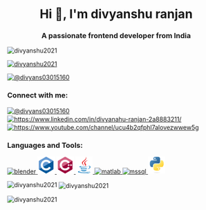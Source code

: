 <h1 align="center">Hi 👋, I'm divyanshu ranjan</h1>
<h3 align="center">A passionate frontend developer from India</h3>

<p align="left"> <img src="https://komarev.com/ghpvc/?username=divyanshu2021&label=Profile%20views&color=0e75b6&style=flat" alt="divyanshu2021" /> </p>

<p align="left"> <a href="https://github.com/ryo-ma/github-profile-trophy"><img src="https://github-profile-trophy.vercel.app/?username=divyanshu2021" alt="divyanshu2021" /></a> </p>

<p align="left"> <a href="https://twitter.com/@divyans03015160" target="blank"><img src="https://img.shields.io/twitter/follow/@divyans03015160?logo=twitter&style=for-the-badge" alt="@divyans03015160" /></a> </p>

<h3 align="left">Connect with me:</h3>
<p align="left">
<a href="https://twitter.com/@divyans03015160" target="blank"><img align="center" src="https://raw.githubusercontent.com/rahuldkjain/github-profile-readme-generator/neutral-icons/src/images/icons/Social/twitter.svg" alt="@divyans03015160" height="30" width="40" /></a>
<a href="https://linkedin.com/in/https://www.linkedin.com/in/divyanahu-ranjan-2a8883211/" target="blank"><img align="center" src="https://raw.githubusercontent.com/rahuldkjain/github-profile-readme-generator/neutral-icons/src/images/icons/Social/linked-in-alt.svg" alt="https://www.linkedin.com/in/divyanahu-ranjan-2a8883211/" height="30" width="40" /></a>
<a href="https://www.youtube.com/c/https://www.youtube.com/channel/ucu4b2qfphl7alovezwwew5g" target="blank"><img align="center" src="https://raw.githubusercontent.com/rahuldkjain/github-profile-readme-generator/neutral-icons/src/images/icons/Social/youtube.svg" alt="https://www.youtube.com/channel/ucu4b2qfphl7alovezwwew5g" height="30" width="40" /></a>
</p>

<h3 align="left">Languages and Tools:</h3>
<p align="left"> <a href="https://www.blender.org/" target="_blank"> <img src="https://download.blender.org/branding/community/blender_community_badge_white.svg" alt="blender" width="40" height="40"/> </a> <a href="https://www.cprogramming.com/" target="_blank"> <img src="https://raw.githubusercontent.com/devicons/devicon/master/icons/c/c-original.svg" alt="c" width="40" height="40"/> </a> <a href="https://www.w3schools.com/cpp/" target="_blank"> <img src="https://raw.githubusercontent.com/devicons/devicon/master/icons/cplusplus/cplusplus-original.svg" alt="cplusplus" width="40" height="40"/> </a> <a href="https://www.java.com" target="_blank"> <img src="https://raw.githubusercontent.com/devicons/devicon/master/icons/java/java-original.svg" alt="java" width="40" height="40"/> </a> <a href="https://www.mathworks.com/" target="_blank"> <img src="https://raw.githubusercontent.com/simple-icons/simple-icons/master/icons/mathworks.svg" alt="matlab" width="40" height="40"/> </a> <a href="https://www.microsoft.com/en-us/sql-server" target="_blank"> <img src="https://cdn.worldvectorlogo.com/logos/microsoft-sql-server.svg" alt="mssql" width="40" height="40"/> </a> <a href="https://www.python.org" target="_blank"> <img src="https://raw.githubusercontent.com/devicons/devicon/master/icons/python/python-original.svg" alt="python" width="40" height="40"/> </a> </p>

<p><img align="left" src="https://github-readme-stats.vercel.app/api/top-langs?username=divyanshu2021&show_icons=true&locale=en&layout=compact" alt="divyanshu2021" /></p>

<p>&nbsp;<img align="center" src="https://github-readme-stats.vercel.app/api?username=divyanshu2021&show_icons=true&locale=en" alt="divyanshu2021" /></p>

<p><img align="center" src="https://github-readme-streak-stats.herokuapp.com/?user=divyanshu2021&" alt="divyanshu2021" /></p>
